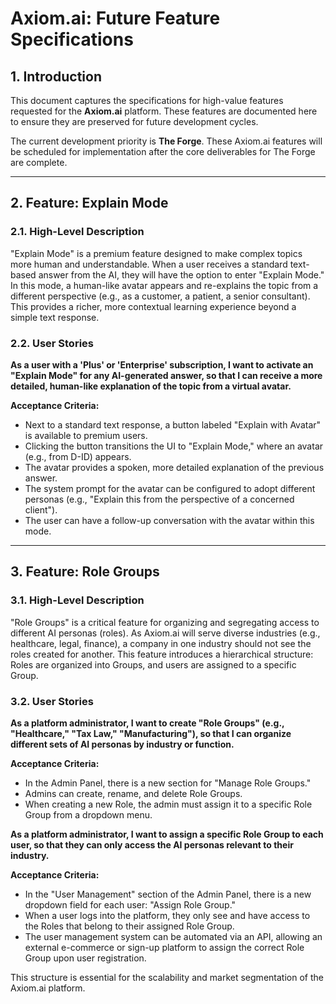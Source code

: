 # Axiom.ai: Future Feature Specifications

## 1. Introduction

This document captures the specifications for high-value features requested for the **Axiom.ai** platform. These features are documented here to ensure they are preserved for future development cycles.

The current development priority is **The Forge**. These Axiom.ai features will be scheduled for implementation after the core deliverables for The Forge are complete.

---

## 2. Feature: Explain Mode

### 2.1. High-Level Description

"Explain Mode" is a premium feature designed to make complex topics more human and understandable. When a user receives a standard text-based answer from the AI, they will have the option to enter "Explain Mode." In this mode, a human-like avatar appears and re-explains the topic from a different perspective (e.g., as a customer, a patient, a senior consultant). This provides a richer, more contextual learning experience beyond a simple text response.

### 2.2. User Stories

**As a user with a 'Plus' or 'Enterprise' subscription, I want to activate an "Explain Mode" for any AI-generated answer, so that I can receive a more detailed, human-like explanation of the topic from a virtual avatar.**

**Acceptance Criteria:**

-   Next to a standard text response, a button labeled "Explain with Avatar" is available to premium users.
-   Clicking the button transitions the UI to "Explain Mode," where an avatar (e.g., from D-ID) appears.
-   The avatar provides a spoken, more detailed explanation of the previous answer.
-   The system prompt for the avatar can be configured to adopt different personas (e.g., "Explain this from the perspective of a concerned client").
-   The user can have a follow-up conversation with the avatar within this mode.

---

## 3. Feature: Role Groups

### 3.1. High-Level Description

"Role Groups" is a critical feature for organizing and segregating access to different AI personas (roles). As Axiom.ai will serve diverse industries (e.g., healthcare, legal, finance), a company in one industry should not see the roles created for another. This feature introduces a hierarchical structure: Roles are organized into Groups, and users are assigned to a specific Group.

### 3.2. User Stories

**As a platform administrator, I want to create "Role Groups" (e.g., "Healthcare," "Tax Law," "Manufacturing"), so that I can organize different sets of AI personas by industry or function.**

**Acceptance Criteria:**

-   In the Admin Panel, there is a new section for "Manage Role Groups."
-   Admins can create, rename, and delete Role Groups.
-   When creating a new Role, the admin must assign it to a specific Role Group from a dropdown menu.

**As a platform administrator, I want to assign a specific Role Group to each user, so that they can only access the AI personas relevant to their industry.**

**Acceptance Criteria:**

-   In the "User Management" section of the Admin Panel, there is a new dropdown field for each user: "Assign Role Group."
-   When a user logs into the platform, they only see and have access to the Roles that belong to their assigned Role Group.
-   The user management system can be automated via an API, allowing an external e-commerce or sign-up platform to assign the correct Role Group upon user registration.

This structure is essential for the scalability and market segmentation of the Axiom.ai platform.